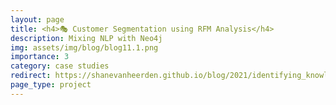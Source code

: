 ```yaml
---
layout: page
title: <h4>🎭 Customer Segmentation using RFM Analysis</h4>
description: Mixing NLP with Neo4j
img: assets/img/blog/blog11.1.png
importance: 3
category: case studies
redirect: https://shanevanheerden.github.io/blog/2021/identifying_knowledge_sharing_opportunities_with_knowledge_graphs/
page_type: project
---
```

